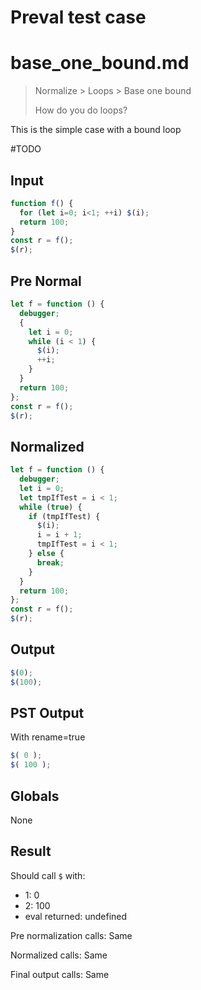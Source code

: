 # Preval test case

# base_one_bound.md

> Normalize > Loops > Base one bound
>
> How do you do loops?

This is the simple case with a bound loop

#TODO

## Input

`````js filename=intro
function f() {
  for (let i=0; i<1; ++i) $(i);
  return 100;
}
const r = f();
$(r);
`````

## Pre Normal


`````js filename=intro
let f = function () {
  debugger;
  {
    let i = 0;
    while (i < 1) {
      $(i);
      ++i;
    }
  }
  return 100;
};
const r = f();
$(r);
`````

## Normalized


`````js filename=intro
let f = function () {
  debugger;
  let i = 0;
  let tmpIfTest = i < 1;
  while (true) {
    if (tmpIfTest) {
      $(i);
      i = i + 1;
      tmpIfTest = i < 1;
    } else {
      break;
    }
  }
  return 100;
};
const r = f();
$(r);
`````

## Output


`````js filename=intro
$(0);
$(100);
`````

## PST Output

With rename=true

`````js filename=intro
$( 0 );
$( 100 );
`````

## Globals

None

## Result

Should call `$` with:
 - 1: 0
 - 2: 100
 - eval returned: undefined

Pre normalization calls: Same

Normalized calls: Same

Final output calls: Same
